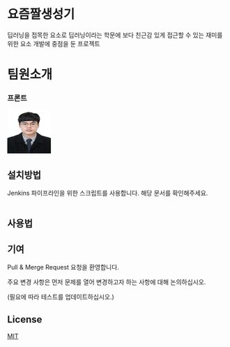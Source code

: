 # 요즘짤생성기

딥러닝을 접목한 요소로 딥러닝이라는 학문에 보다 친근감 있게 접근할 수 있는 재미를 위한 요소 개발에 중점을 둔 프로젝트 

# 팀원소개
### 프론트
<img src="./documents/팀원사진/강구원.jpg" width="100" height="100">

## 설치방법

Jenkins 파이프라인을 위한 스크립트를 사용합니다. 해당 문서를 확인해주세요.

```bash
```

## 사용법



## 기여
Pull & Merge Request 요청을 환영합니다. 

주요 변경 사항은 먼저 문제를 열어 변경하고자 하는 사항에 대해 논의하십시오.

(필요에 따라 테스트를 업데이트하십시오.)

## License
[MIT](https://choosealicense.com/licenses/mit/)